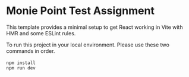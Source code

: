 # Monie Point Test Assignment

This template provides a minimal setup to get React working in Vite with HMR and some ESLint rules.

To run this project in your local environment. Please use these two commands in order.
<br />
<br />
`npm install`
<br />
`npm run dev`
